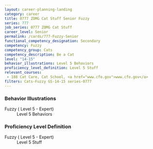 ```yaml
---
layout: career-planning-landing
category: career
title: 0777 ZOMG Cat Stuff Senior Fuzzy
series: 777
job_series: 0777 ZOMG Cat Stuff
career_level: Senior
permalink: /cards/777-Fuzzy-Senior
functional_competency_designation: Secondary
competency: Fuzzy
competency_group: Cats
competency_description: Be a Cat
level: "14-15"
behavior_illustrations: Level 5 Behaviors
proficiency_level_definition: Level 5 Stuff
relevant_courses: 
 - 188 Cat Care, Cat School, <a href="www.cfo.gov">www.cfo.gov</a>
filters: Cats-Fuzzy GS-14-15 series-0777
---
```


<div class="desktop:grid-col-6 margin-y-205">
  <div class="border-top-05 bg-white padding-2 shadow-5 height-full members-hover border-1px border-gray-30 border-top-orange radius-lg">
    <h3>Behavior Illustrations</h3>
    <dl class="text-base"><dt>Fuzzy ( Level 5 - Expert)</dt><dd>Level 5 Behaviors</dd></dl>
  </div>
</div>
<div class="desktop:grid-col-6 margin-y-205">
  <div class="border-top-05 bg-white padding-2 shadow-5 height-full members-hover border-1px border-gray-30 border-top-orange radius-lg">
    <h3>Proficiency Level Definition</h3>
    <dl class="text-base"><dt>Fuzzy ( Level 5 - Expert)</dt><dd>Level 5 Stuff</dd></dl>
  </div>
</div>